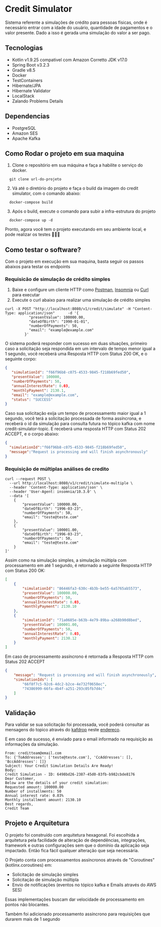 # Credit Simulator

Sistema referente a simulações de crédito para pessoas físicas, onde é necessário 
entrar com a idade do usuário, quantidade de pagamentos e o valor presente. 
Dado a isso é gerada uma simulação do valor a ser pago.

##  Tecnologias

- Kotlin v1.9.25 compativel com Amazon Corretto JDK v17.0
- Spring Boot v3.2.3
- Gradle v8.5
- Docker
- TestContainers
- Hibernate/JPA
- Hibernate Validator
- LocalStack
- Zalando Problems Details

## Dependencias

- PostgreSQL
- Amazon SES 
- Apache Kafka

## Como Rodar o projeto em sua maquina

1. Clone o repositório em sua máquina e faça a habilite o serviço do docker.

```shell
  git clone url-do-projeto
```

2. Vá até o diretório do projeto e faça o build da imagem do credit simulator, com o comando abaixo: 


```shell
  docker-compose build
```

3. Após o build, execute o comando para subir a infra-estrutura do projeto

```shell
  docker-compose up -d
```

Pronto, agora você tem o projeto executando em seu ambiente local, e pode realizar os testes 🎊🎊🎊

## Como testar o software? 
Com o projeto em execução em sua maquina, basta seguir os passos abaixos para testar os endpoints


### Requisicão de simulação de crédito simples


1. Baixe e configure um cliente HTTP como [Postman](https://www.postman.com/), [Insomnia](https://insomnia.rest/download) ou [Curl](https://curl.se/) para executar 
2. Execute o curl abaixo para realizar uma simulação de crédito simples

```shell
curl -X POST "http://localhost:8080/v1/credit/simulate" -H "Content-Type: application/json"      -d '{
           "presentValue": 100000.00,
           "dateOfBirth": "1990-01-01",
           "numberOfPayments": 50,
           "email": "example@example.com"
         }'
```

O sistema poderá responder com sucesso em duas situações, primeiro caso a solicitação seja respondida em um intervalo de tempo
menor igual a 1 segundo, você receberá uma Resposta HTTP com Status 200 OK, e o seguinte corpo: 

```json
{
   "simulationId": "f66f96b8-c075-4533-9845-f218b69fed50",
   "presentValue": 100000,
   "numberOfPayments": 50,
   "annualInterestRate": 0.03,
   "monthlyPayment": 2130.1,
   "email": "example@example.com",
   "status": "SUCCESS"
}
```

Caso sua solicitação exija um tempo de processamento maior igual 
a 1 segundo, você terá a solicitação processada de forma assíncrona, 
e receberá o id da simulação para consulta futura no tópico kafka 
com nome credit-simulator-topic. E receberá uma resposta HTTP com Status 202 ACCEPT, e o corpo abaixo:

```json
{
  "simulationId":"f66f96b8-c075-4533-9845-f218b69fed50",
  "message":"Request is processing and will finish asynchronously"
}
```


### Requisição de múltiplas análises de credito



```shell
curl --request POST \
  --url http://localhost:8080/v1/credit/simulate-multiple \
  --header 'Content-Type: application/json' \
  --header 'User-Agent: insomnia/10.3.0' \
  --data '[
	{
		"presentValue": 100000.00,
		"dateOfBirth": "1996-03-23",
		"numberOfPayments": 50,
		"email": "teste@teste.com"
	},
	{
		"presentValue": 100001.00,
		"dateOfBirth": "1996-03-23",
		"numberOfPayments": 50,
		"email": "teste@teste.com"
	}
]'
```
Assim como na simulação simples, a simulação múltipla com 
processamento em até 1 segundo, é retornado a seguinte Resposta HTTP com Status 200 OK:

```json
[
	{
		"simulationId": "86446fa3-630c-4b3b-be55-6a5765ab5573",
		"presentValue": 100000.00,
		"numberOfPayments": 50,
		"annualInterestRate": 0.03,
		"monthlyPayment": 2130.10
	},
	{
		"simulationId": "71a0685e-b63b-4e79-89ba-a268b90d8bed",
		"presentValue": 100001.00,
		"numberOfPayments": 50,
		"annualInterestRate": 0.03,
		"monthlyPayment": 2130.12
	}
]
```

Em caso de processamento assíncrono é retornada a Resposta HTTP com Status 202 ACCEPT

```json
{
	"message": "Request is processing and will finish asynchronously",
	"simulationIds": [
		"66f8f7c5-92c6-4dc2-b2ce-4e732f0658ec",
		"74386999-66fa-4b4f-a251-293c05fb7d4c"
	]
}
```


## Validação

Para validar se sua solicitação foi processada, você poderá consultar as mensagens do topico através do [kafdrop](http://localhost:19000/)
neste [endereco](http://localhost:19000/topic/credit-simulator-topic/allmessages).

E em caso de sucesso, é enviado para o email informado na requisição as informações da simulação.


```shell
From: creditteam@email.com
To: {'ToAddresses': ['teste@teste.com'], 'CcAddresses': [], 'BccAddresses': []}
Subject: Your Credit Simulation Details Are Ready!
Body:
Credit Simulation - ID: 6498bd26-2387-45d0-83fb-b982cbde8176
Dear Customer,
Below are the details of your credit simulation:
Requested amount: 100000.00
Number of installments: 50
Annual interest rate: 0.03%
Monthly installment amount: 2130.10
Best regards,
Credit Team
```

## Projeto e Arquitetura

O projeto foi construído com arquitetura hexagonal. Foi escolhida a arquitetura pela facilidade de alteração de dependências, integrações, framework e outras configurações sem que o domínio da aplicação seja impactado. Então fica fácil qualquer alteração que seja necessária.

O Projeto conta com processamentos assíncronos através de "Coroutines" (kotlinx.coroutines) em:

* Solicitação de simulação simples
* Solicitação de simulação múltipla
* Envio de notificações (eventos no tópico kafka e Emails através do AWS SES)

Essas implementações buscam dar velocidade de processamento em pontos não blocantes.

Também foi adicionado processamento assíncrono para requisições que durarem mais de 1 segundo
